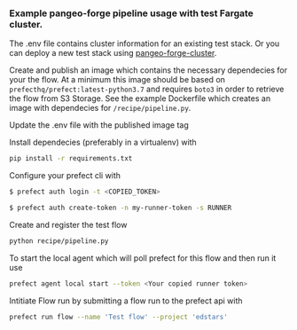 ### Example pangeo-forge pipeline usage with test Fargate cluster.

The .env file contains cluster information for an existing test stack.  Or you can deploy a new test stack using [pangeo-forge-cluster](https://github.com/developmentseed/pangeo-forge-cluster).

Create and publish an image which contains the necessary dependecies for your the flow. At a minimum this image should be based on `prefecthq/prefect:latest-python3.7` and requires `boto3` in order to retrieve the flow from S3 Storage.  See the example Dockerfile which creates an image with dependecies for `/recipe/pipeline.py`.

Update the .env file with the published image tag 

Install dependecies (preferably in a virtualenv) with 
```bash
pip install -r requirements.txt
```

Configure your prefect cli with
```bash
$ prefect auth login -t <COPIED_TOKEN>
```
```bash
$ prefect auth create-token -n my-runner-token -s RUNNER
```

Create and register the test flow 
```bash
python recipe/pipeline.py
```

To start the local agent which will poll prefect for this flow and then run it use
```bash
prefect agent local start --token <Your copied runner token>
```

Intitiate Flow run by submitting a flow run to the prefect api with
```bash
prefect run flow --name 'Test flow' --project 'edstars'
```
